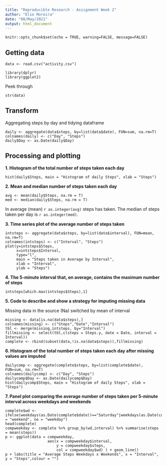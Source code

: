 ```yaml
---
title: "Reproducible Research - Assignment Week 2"
author: "Elio Moreira"
date: "08/May/2021"
output: html_document
---
```


```{r setup, include=FALSE}
knitr::opts_chunk$set(echo = TRUE, warning=FALSE, message=FALSE)
```

## Getting data
```{r}
data <- read.csv("activity.csv")
```

```{r echo=FALSE}
library(dplyr)
library(ggplot2)
```

Peek through
```{r}
str(data)
```
## Transform
Aggregating steps by day and tidying dataframe
```{r}
daily <- aggregate(data$steps, by=list(data$date), FUN=sum, na.rm=T)
colnames(daily) <- c("Day", "Steps")
daily$Day <- as.Date(daily$Day)
```
## Processing and plotting

**1. Histogram of the total number of steps taken each day**
```{r}
hist(daily$Steps, main = "Histogram of daily Steps", xlab = "Steps")
```

**2. Mean and median number of steps taken each day**
```{r}
avg <- mean(daily$Steps, na.rm = T)
med <- median(daily$Steps, na.rm = T)
```
In average (mean) `r as.integer(avg)` steps has taken. The median of steps taken per day is `r as.integer(med)`. 

**3. Time series plot of the average number of steps taken**
```{r}
intsteps <- aggregate(data$steps, by=list(data$interval), FUN=mean, na.rm=T)
colnames(intsteps) <- c("Interval", "Steps")
plot(y=intsteps$Steps,
     x=intsteps$Interval,
     type="l", 
     main = "Steps taken in Average by Interval", 
     xlab = "Interval", 
     ylab = "Steps")

```

**4. The 5-minute interval that, on average, contains the maximum number of steps**
```{r}
intsteps[which.max(intsteps$Steps),1]

```
**5. Code to describe and show a strategy for imputing missing data**

Missing data in the source (Na) switched by mean of interval

```{r}
missing <- data[is.na(data$steps),]
colnames(missing) <- c("Steps","Date","Interval")
tbl <- merge(missing,intsteps, by="Interval")
fillmissing <- select(tbl,c(steps = Steps.y, date = Date, interval = Interval))
complete <- rbind(subset(data,!is.na(data$steps)),fillmissing)
```

**6. Histogram of the total number of steps taken each day after missing values are imputed**
```{r}
dailycomp <- aggregate(complete$steps, by=list(complete$date), FUN=sum, na.rm=T)
colnames(dailycomp) <- c("Day", "Steps")
dailycomp$Day <- as.Date(dailycomp$Day)
hist(dailycomp$Steps, main = "Histogram of daily Steps", xlab = "Steps")
```
**7. Panel plot comparing the average number of steps taken per 5-minute interval across weekdays and weekends**
```{r}
complete$wd <- ifelse(weekdays(as.Date(complete$date))=="Saturday"|weekdays(as.Date(complete$date))=="Sunday",yes = "weekend", no = "weekday")
head(complete)
compweekday <- complete %>% group_by(wd,interval) %>% summarise(steps = mean(steps))
p <- ggplot(data = compweekday, 
                   aes(x = compweekday$interval, 
                       y = compweekday$steps, 
                       col = compweekday$wd) ) + geom_line()
p + labs(title = "Average Steps Weekdays x Weekends", x = "Interval", y = "Steps",colour = "")
```




